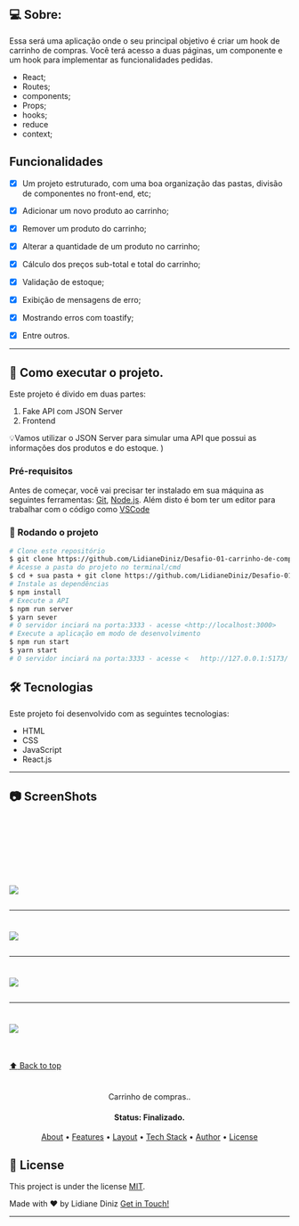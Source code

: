 ## 💻 Sobre:

Essa será uma aplicação onde o seu principal objetivo é criar um hook de carrinho de compras. Você terá acesso a duas páginas, um componente e um hook para implementar as funcionalidades pedidas.

- React;
- Routes;
- components;
- Props;
- hooks;
- reduce
- context;


## Funcionalidades

- [x] Um projeto estruturado, com uma boa organização das pastas, divisão de componentes no front-end, etc;
- [x] Adicionar um novo produto ao carrinho;
- [x] Remover um produto do carrinho;
- [x] Alterar a quantidade de um produto no carrinho;
- [x] Cálculo dos preços sub-total e total do carrinho;
- [x] Validação de estoque;
- [x] Exibição de mensagens de erro;
- [x] Mostrando erros com toastify;
- [x] Entre outros.


---

## 🚀 Como executar o projeto.

Este projeto é divido em duas partes:
1. Fake API com JSON Server
2. Frontend 

💡Vamos utilizar o JSON Server para simular uma API que possui as informações dos produtos e do estoque. 
)

### Pré-requisitos

Antes de começar, você vai precisar ter instalado em sua máquina as seguintes ferramentas:
[Git](https://git-scm.com), [Node.js](https://nodejs.org/en/). 
Além disto é bom ter um editor para trabalhar com o código como [VSCode](https://code.visualstudio.com/)

### 🎲 Rodando o projeto 

```bash
# Clone este repositório
$ git clone https://github.com/LidianeDiniz/Desafio-01-carrinho-de-compras.git
# Acesse a pasta do projeto no terminal/cmd
$ cd + sua pasta + git clone https://github.com/LidianeDiniz/Desafio-01-carrinho-de-compras.git
# Instale as dependências
$ npm install
# Execute a API
$ npm run server
$ yarn sever
# O servidor inciará na porta:3333 - acesse <http://localhost:3000>
# Execute a aplicação em modo de desenvolvimento
$ npm run start
$ yarn start
# O servidor inciará na porta:3333 - acesse <   http://127.0.0.1:5173/ >
```



## 🛠 Tecnologias

Este projeto foi desenvolvido com as seguintes tecnologias:

- HTML
- CSS
- JavaScript
- React.js

---


## :camera: ScreenShots
<h1 aling="center">

  <img style="margin-top:100px;" src="https://user-images.githubusercontent.com/80908772/200186782-e68d1a7a-f5b9-4ed8-8409-00dc994e81da.png"/>
  <hr/>
  <img style="margin-top:10px;" src="https://user-images.githubusercontent.com/80908772/200186784-fd6e75ef-015a-4495-ab9e-44244e0ee493.png"/>
  <hr/>
  <img style="margin-top:10px;" src="https://user-images.githubusercontent.com/80908772/200186785-3155d3ff-23ab-4c0c-8d65-df90e2f400ad.png"/>
  <hr/>
  <img style="margin-top:10px;" src="https://user-images.githubusercontent.com/80908772/200186781-60f887f5-2ca5-497c-aad0-69fa701d356e.png"/>
</h1>
<br/>
<a href='#top'>

:arrow_up: Back to top

</a>

<h1 align="center">
    <a href="#">  </a>
</h1>

<p align="center"> Carrinho de compras.. </p>

<h4 align="center"> 
	 Status: Finalizado.
</h4>

<p align="center">
 <a href="#-about">About</a> •
 <a href="#-Features">Features</a> •
 <a href="#-layout">Layout</a> • 
 <a href="#-tech-stack">Tech Stack</a> • 
 <a href="#-author">Author</a> • 
 <a href="#-license">License</a>

</p>

## 📝 License

This project is under the license [MIT](./LICENSE).

Made with ❤️ by Lidiane Diniz  [Get in Touch!](https://www.linkedin.com/in/lidiane-cristina-diniz)

---
	
